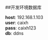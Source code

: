 ##开发环境数据库

__host__: 192.168.1.103<br/>
__user__: caixh<br/>
__pass__: caixh123<br/>
__db__: ddns<br/>
